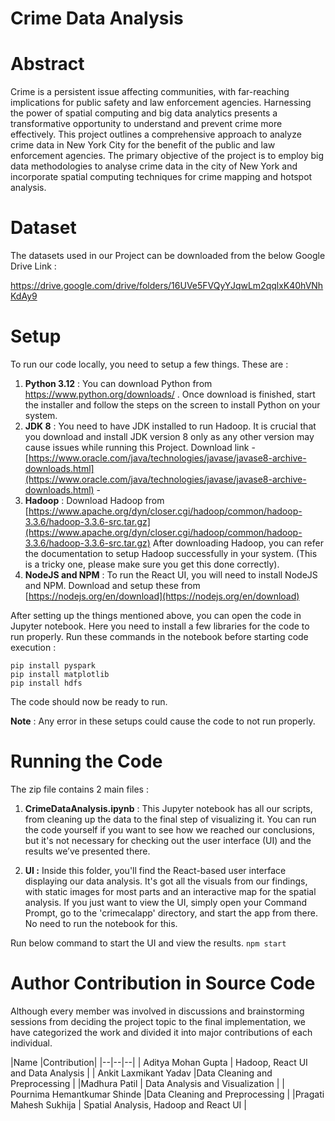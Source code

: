 ﻿# Crime Data Analysis




# Abstract

Crime is a persistent issue affecting communities, with far-reaching implications for public safety and law enforcement agencies. Harnessing the power of spatial computing and big data analytics presents a transformative opportunity to understand and prevent crime more effectively. This project outlines a comprehensive approach to analyze crime data in New York City for the benefit of the public and law enforcement agencies. The primary objective of the project is to employ big data methodologies to analyse crime data in the city of New York and incorporate spatial computing techniques for crime mapping and hotspot analysis.

# Dataset

The datasets used in our Project can be downloaded from the below Google Drive Link :

https://drive.google.com/drive/folders/16UVe5FVQyYJqwLm2qqlxK40hVNhKdAy9

# Setup
To run our code locally, you need to setup a few things. These are : 

 1. **Python 3.12** : You can download Python from https://www.python.org/downloads/ . Once download is finished, start the installer and follow the steps on the screen to install Python on your system.
 2.  **JDK 8** :  You need to have JDK installed to run Hadoop. It is crucial that you download and install JDK version 8 only as any other version may cause issues while running this Project. Download link - [https://www.oracle.com/java/technologies/javase/javase8-archive-downloads.html](https://www.oracle.com/java/technologies/javase/javase8-archive-downloads.html) -
 3.  **Hadoop** : Download Hadoop from [https://www.apache.org/dyn/closer.cgi/hadoop/common/hadoop-3.3.6/hadoop-3.3.6-src.tar.gz](https://www.apache.org/dyn/closer.cgi/hadoop/common/hadoop-3.3.6/hadoop-3.3.6-src.tar.gz)
 After downloading Hadoop, you can refer the documentation to setup Hadoop successfully in your system. (This is a tricky one, please make sure you get this done correctly).
 4.  **NodeJS and NPM** : To run the React UI, you will need to install NodeJS and NPM. Download and setup these from [https://nodejs.org/en/download](https://nodejs.org/en/download)


After setting up the things mentioned above, you can open the code in Jupyter notebook. Here you need to install a few libraries for the code to run properly. Run these commands in the notebook before starting code execution : 

    pip install pyspark
    pip install matplotlib
    pip install hdfs

The code should now be ready to run. 

**Note** : Any error in these setups could cause the code to not run properly.
# Running the Code
The zip file contains 2 main files : 

 1. **CrimeDataAnalysis.ipynb** : This Jupyter notebook has all our scripts, from cleaning up the data to the final step of visualizing it. You can run the code yourself if you want to see how we reached our conclusions, but it's not necessary for checking out the user interface (UI) and the results we’ve presented there.

 2. **UI :** Inside this folder, you'll find the React-based user interface displaying our data analysis. It's got all the visuals from our findings, with static images for most parts and an interactive map for the spatial analysis. If you just want to view the UI, simply open your Command Prompt, go to the 'crimecalapp' directory, and start the app from there. No need to run the notebook for this.

Run below command to start the UI and view the results.
`npm start`

# Author Contribution in Source Code
Although every member was involved in discussions and brainstorming sessions from deciding the project topic to the final implementation, we have categorized the work and divided it into major contributions of each individual.

|Name  |Contribution| 
|--|--|--|
| Aditya Mohan Gupta  | Hadoop, React UI and Data Analysis |
|  Ankit Laxmikant Yadav |Data Cleaning and Preprocessing  |
|Madhura Patil  | Data Analysis and Visualization |
|   Pournima Hemantkumar Shinde |Data Cleaning and Preprocessing  |
|Pragati Mahesh Sukhija  | Spatial Analysis, Hadoop and React UI |

